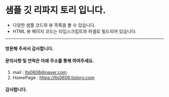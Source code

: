 샘플 깃 리파지 토리 입니다. 
=============
+ 다양한 샘플 코드와 뷰 목록을 볼 수 있습니다.
+ HTML 뷰 페이지 코드는 타입스크립트와 파셀로 빌드되어 있습니다.


------------
#### 방문해 주셔서 감사합니다.
#### 문의사항 및 연락은 아래 주소를 통해 하여주세요.
1) mail : lts0606@naver.com
1) HomePage : https://lts0606.tistory.com
#### 감사합니다.
